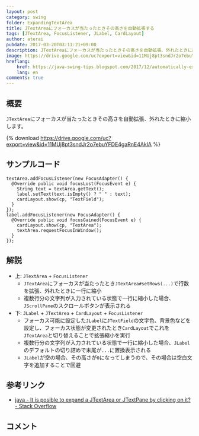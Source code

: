 ```yaml
---
layout: post
category: swing
folder: ExpandingTextArea
title: JTextAreaにフォーカスが当たったときその高さを自動拡張する
tags: [JTextArea, FocusListener, JLabel, CardLayout]
author: aterai
pubdate: 2017-03-20T03:11:21+09:00
description: JTextAreaにフォーカスが当たったときその高さを自動拡張、外れたときに縮小します。
image: https://drive.google.com/uc?export=view&id=11MUj8pt3sndJr2o7ebuYFDE4gaRnE4AklA
hreflang:
    href: https://java-swing-tips.blogspot.com/2017/12/automatically-extend-its-height-when.html
    lang: en
comments: true
---
```

## 概要
`JTextArea`にフォーカスが当たったときその高さを自動拡張、外れたときに縮小します。

{% download https://drive.google.com/uc?export=view&id=11MUj8pt3sndJr2o7ebuYFDE4gaRnE4AklA %}

## サンプルコード
<pre class="prettyprint"><code>textArea.addFocusListener(new FocusAdapter() {
  @Override public void focusLost(FocusEvent e) {
    String text = textArea.getText();
    label.setText(text.isEmpty() ? " " : text);
    cardLayout.show(cp, "TextField");
  }
});
label.addFocusListener(new FocusAdapter() {
  @Override public void focusGained(FocusEvent e) {
    cardLayout.show(cp, "TextArea");
    textArea.requestFocusInWindow();
  }
});
</code></pre>

## 解説
- 上: `JTextArea` + `FocusListener`
    - `JTextArea`にフォーカスが当たったとき`JTextArea#setRows(...)`で行数を拡張、外れたときに一行に縮小
    - 複数行分の文字列が入力されている状態で一行に縮小した場合、`JScrollPane`のスクロールボタンが表示される
- 下: `JLabel` + `JTextArea` + `CardLayout` + `FocusListener`
    - フォーカス可能に設定した`JLabel`に`JTextField`の文字色、背景色などを設定し、フォーカス状態が変更されたとき`CardLayout`でこれを`JTextArea`と切り替えることで拡張縮小を実行
    - 複数行分の文字列が入力されている状態で一行に縮小した場合、`JLabel`のデフォルトの切り詰めで末尾が`...`に置換表示される
    - `JLabel`が空の場合、その高さが`0`になってしまうので、その場合は空白文字を追加することで回避

<!-- dummy comment line for breaking list -->

## 参考リンク
- [java - It is posible to expand a JTextArea or JTextPane by clicking on it? - Stack Overflow](https://stackoverflow.com/questions/42847168/it-is-posible-to-expand-a-jtextarea-or-jtextpane-by-clicking-on-it)

<!-- dummy comment line for breaking list -->

## コメント

